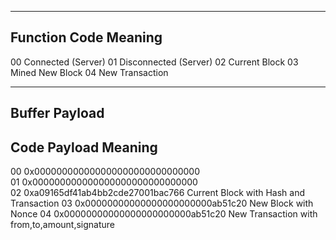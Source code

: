 -----------------------------------------------------
Function Code               Meaning
-----------------------------------------------------
00                          Connected (Server)
01                          Disconnected (Server)
02                          Current Block
03                          Mined New Block
04                          New Transaction

-----------------------------------------------------
Buffer Payload
-----------------------------------------------------
Code    Payload                             Meaning
-----------------------------------------------------
00      0x000000000000000000000000000000    
01      0x000000000000000000000000000000    
02      0xa09165df41ab4bb2cde27001bac766    Current Block with Hash and Transaction
03      0x00000000000000000000000ab51c20    New Block with Nonce
04      0x00000000000000000000000ab51c20    New Transaction with from,to,amount,signature